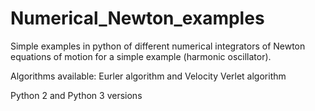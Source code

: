 # Numerical_Newton_examples
Simple examples in python of different numerical integrators of Newton equations of motion for a simple example (harmonic oscillator).

Algorithms available:
Eurler algorithm and Velocity Verlet algorithm 

Python 2 and Python 3 versions
